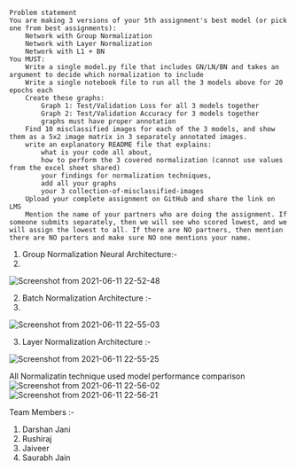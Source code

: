 
    Problem statement
    You are making 3 versions of your 5th assignment's best model (or pick one from best assignments):
        Network with Group Normalization
        Network with Layer Normalization
        Network with L1 + BN
    You MUST:
        Write a single model.py file that includes GN/LN/BN and takes an argument to decide which normalization to include
        Write a single notebook file to run all the 3 models above for 20 epochs each
        Create these graphs:
            Graph 1: Test/Validation Loss for all 3 models together
            Graph 2: Test/Validation Accuracy for 3 models together
            graphs must have proper annotation
        Find 10 misclassified images for each of the 3 models, and show them as a 5x2 image matrix in 3 separately annotated images. 
        write an explanatory README file that explains:
            what is your code all about,
            how to perform the 3 covered normalization (cannot use values from the excel sheet shared)
            your findings for normalization techniques,
            add all your graphs
            your 3 collection-of-misclassified-images 
        Upload your complete assignment on GitHub and share the link on LMS
        Mention the name of your partners who are doing the assignment. If someone submits separately, then we will see who scored lowest, and we will assign the lowest to all. If there are NO partners, then mention there are NO parters and make sure NO one mentions your name. 


1) Group Normalization Neural Architecture:- 
2) 
![Screenshot from 2021-06-11 22-52-48](https://user-images.githubusercontent.com/74832766/121726158-ced1d600-cb07-11eb-9f8f-01bcd25704e8.png)

2) Batch Normalization  Architecture :- 
3) 
![Screenshot from 2021-06-11 22-55-03](https://user-images.githubusercontent.com/74832766/121726556-54ee1c80-cb08-11eb-8c5a-f8508030284b.png)

3) Layer Normalization Architecture :-

![Screenshot from 2021-06-11 22-55-25](https://user-images.githubusercontent.com/74832766/121726602-6800ec80-cb08-11eb-8cba-c18af70e735e.png)

All Normalizatin technique used model performance comparison 
![Screenshot from 2021-06-11 22-56-02](https://user-images.githubusercontent.com/74832766/121726683-849d2480-cb08-11eb-8eb0-d51f9b1c7da1.png)
![Screenshot from 2021-06-11 22-56-21](https://user-images.githubusercontent.com/74832766/121726702-89fa6f00-cb08-11eb-9b80-06804601fab1.png)


Team Members :- 
1) Darshan Jani
2) Rushiraj
3) Jaiveer
4) Saurabh Jain


